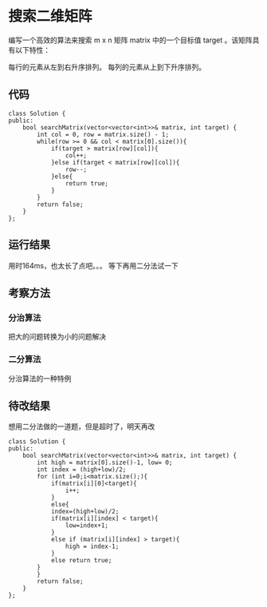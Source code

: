 # 搜索二维矩阵

编写一个高效的算法来搜索 m x n 矩阵 matrix 中的一个目标值 target 。该矩阵具有以下特性：

每行的元素从左到右升序排列。
每列的元素从上到下升序排列。

## 代码
```
class Solution {
public:
    bool searchMatrix(vector<vector<int>>& matrix, int target) {
        int col = 0, row = matrix.size() - 1;
        while(row >= 0 && col < matrix[0].size()){
            if(target > matrix[row][col]){
                col++;
            }else if(target < matrix[row][col]){
                row--;
            }else{
                return true;
            }
        }
        return false;
    }
};
```
## 运行结果
用时164ms，也太长了点吧。。。
等下再用二分法试一下

## 考察方法
### 分治算法
把大的问题转换为小的问题解决
### 二分算法
分治算法的一种特例
## 待改结果
想用二分法做的一道题，但是超时了，明天再改
```
class Solution {
public:
    bool searchMatrix(vector<vector<int>>& matrix, int target) {
        int high = matrix[0].size()-1, low= 0;
        int index = (high+low)/2;
        for (int i=0;i<matrix.size();){
            if(matrix[i][0]<target){
                i++;
            }
            else{
            index=(high+low)/2;
            if(matrix[i][index] < target){
                low=index+1;
            }
            else if (matrix[i][index] > target){
                high = index-1;
            }
            else return true;
        }
        }
        return false; 
    }
};
```
